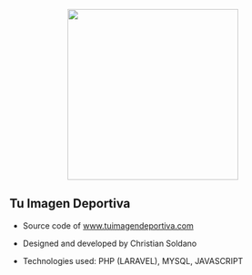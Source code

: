 <p align="center">
<p align="center"><img src="https://ibb.co/6BjmPYs" width="300" height="300"></p>
</p>

## Tu Imagen Deportiva

- Source code of www.tuimagendeportiva.com 

- Designed and developed by Christian Soldano

- Technologies used: PHP (LARAVEL), MYSQL, JAVASCRIPT
